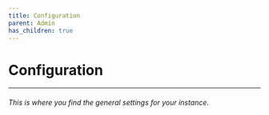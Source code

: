 ```yaml
---
title: Configuration
parent: Admin
has_children: true
---
```




# Configuration
---

###### This is where you find the general settings for your instance.

